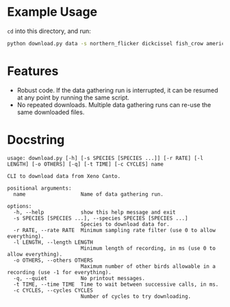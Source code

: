 # Example Usage
`cd` into this directory, and run:
```sh
python download.py data -s northern_flicker dickcissel fish_crow american_bittern piping_plover black-capped_chickadee
```

# Features
* Robust code. If the data gathering run is interrupted, it can be resumed at any point by running the same script.
* No repeated downloads. Multiple data gathering runs can re-use the same downloaded files.

# Docstring

```
usage: download.py [-h] [-s SPECIES [SPECIES ...]] [-r RATE] [-l LENGTH] [-o OTHERS] [-q] [-t TIME] [-c CYCLES] name

CLI to download data from Xeno Canto.

positional arguments:
  name                  Name of data gathering run.

options:
  -h, --help            show this help message and exit
  -s SPECIES [SPECIES ...], --species SPECIES [SPECIES ...]
                        Species to download data for.
  -r RATE, --rate RATE  Minimum sampling rate filter (use 0 to allow everything).
  -l LENGTH, --length LENGTH
                        Minimum length of recording, in ms (use 0 to allow everything).
  -o OTHERS, --others OTHERS
                        Maximum number of other birds allowable in a recording (use -1 for everything).
  -q, --quiet           No printout messages.
  -t TIME, --time TIME  Time to wait between successive calls, in ms.
  -c CYCLES, --cycles CYCLES
                        Number of cycles to try downloading.
```